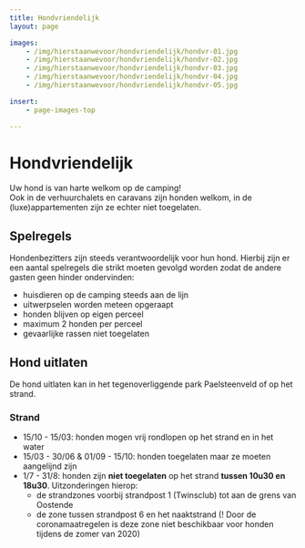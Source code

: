 ```yaml
---
title: Hondvriendelijk
layout: page

images:
    - /img/hierstaanwevoor/hondvriendelijk/hondvr-01.jpg
    - /img/hierstaanwevoor/hondvriendelijk/hondvr-02.jpg
    - /img/hierstaanwevoor/hondvriendelijk/hondvr-03.jpg
    - /img/hierstaanwevoor/hondvriendelijk/hondvr-04.jpg
    - /img/hierstaanwevoor/hondvriendelijk/hondvr-05.jpg

insert:
    - page-images-top

---
```


# Hondvriendelijk

Uw hond is van harte welkom op de camping!<br>
Ook in de verhuurchalets en caravans zijn honden welkom, in de (luxe)appartementen zijn ze echter niet toegelaten.<br>


## Spelregels

Hondenbezitters zijn steeds verantwoordelijk voor hun hond. Hierbij zijn er een aantal spelregels die strikt moeten gevolgd worden zodat de andere gasten geen hinder ondervinden:

- huisdieren op de camping steeds aan de lijn
- uitwerpselen worden meteen opgeraapt
- honden blijven op eigen perceel
- maximum 2 honden per perceel
- gevaarlijke rassen niet toegelaten
 
## Hond uitlaten

De hond uitlaten kan in het tegenoverliggende park Paelsteenveld of op het strand. 

### Strand

- 15/10 - 15/03: honden mogen vrij rondlopen op het strand en in het water
- 15/03 - 30/06 & 01/09 - 15/10: honden toegelaten maar ze moeten aangelijnd zijn
- 1/7 - 31/8: honden zijn **niet toegelaten** op het strand **tussen 10u30 en 18u30**. Uitzonderingen hierop:    
    - de strandzones voorbij strandpost 1 (Twinsclub) tot aan de grens van Oostende
    - de zone tussen strandpost 6 en het naaktstrand (! Door de coronamaatregelen is deze zone niet beschikbaar voor honden tijdens de zomer van 2020)

